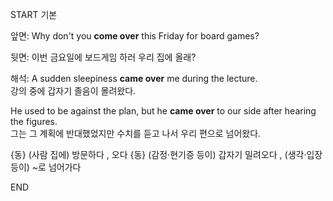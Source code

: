 START
기본

앞면:
Why don't you **come over** this Friday for board games?

뒷면:
이번 금요일에 보드게임 하러 우리 집에 올래?

해석:
A sudden sleepiness **came over** me during the lecture.  
강의 중에 갑자기 졸음이 몰려왔다.  

He used to be against the plan, but he **came over** to our side after hearing the figures.  
그는 그 계획에 반대했었지만 수치를 듣고 나서 우리 편으로 넘어왔다.  

{동} (사람 집에) 방문하다 , 오다
{동} (감정·현기증 등이) 갑자기 밀려오다 , (생각·입장 등이) ~로 넘어가다
<!--ID: 1745566660733-->
END